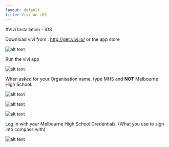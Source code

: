 ```yaml
---
layout: default
title: Vivi on iOS
---
```


#Vivi Installation - iOS

Download vivi from : http://get.vivi.io/ or the app store

![alt text][download]

Run the vivi app

![alt text][app]

When asked for your Organisation name, type MHS and **NOT** Melbourne High School.

![alt text][badName]

![alt text][goodName]



![alt text][login]


Log in with your Melbourne High School Credentials. (What you use to sign into compass with)

![alt text][room]

[download]: http://i.imgur.com/Ck2ALp7.jpg

[app]: http://i.imgur.com/27vSYVP.jpg
[goodName]: http://i.imgur.com/DNCkoq6.jpg
[badName]: http://lodash.xyz/i/zuub1.jpg
[login]: http://i.imgur.com/QpB0wPe.jpg

[room]: http://i.imgur.com/FI3RDmo.jpg
